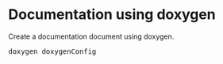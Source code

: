 # Documentation using doxygen

Create a documentation document using doxygen.

<pre>
doxygen doxygenConfig
</pre> 
